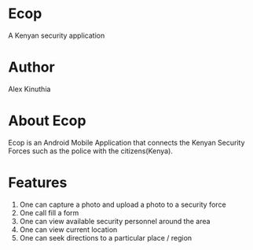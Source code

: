 # Ecop
A Kenyan security application 

# Author
Alex Kinuthia

# About Ecop

Ecop is an Android Mobile Application that connects the Kenyan Security Forces such as the police with the citizens(Kenya). 

# Features
 1. One can capture a photo and upload a photo to a security force
 2. One call fill a form
 3. One can view available security personnel around the area
 4. One can view current location
 5. One can seek directions to a particular place / region
